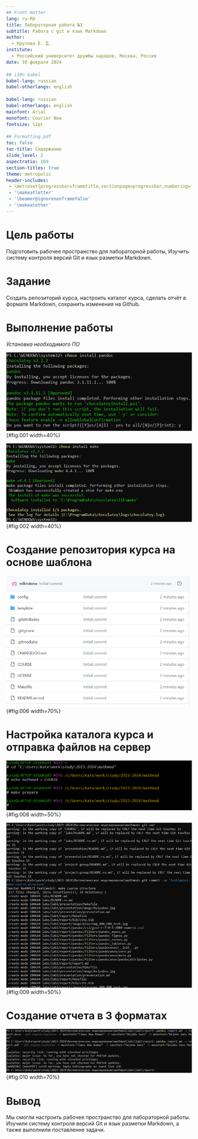 ```yaml
---
## Front matter
lang: ru-RU
title: Лабораторная работа №1
subtitle: Работа с git и язык Markdown
author:
  - Крутова Е. Д.
institute:
  - Российский университет дружбы народов, Москва, Россия
date: 10 февраля 2024

## i18n babel
babel-lang: russian
babel-otherlangs: english

babel-lang: russian 
babel-otherlangs: english 
mainfont: Arial 
monofont: Courier New 
fontsize: 12pt

## Formatting pdf
toc: false
toc-title: Содержание
slide_level: 2
aspectratio: 169
section-titles: true
theme: metropolis
header-includes:
 - \metroset{progressbar=frametitle,sectionpage=progressbar,numbering=fraction}
 - '\makeatletter'
 - '\beamer@ignorenonframefalse'
 - '\makeatother'
---
```


# Цель работы

Подготовить рабочее пространство для лабораторной работы, Изучить систему контроля версий Git и язык разметки Markdown.

# Задание

Создать репозиторий курса, настроить каталог курса, сделать отчёт в формате Markdown, сохранить изменения на Github.

# Выполнение работы

*Установка необходимого ПО*

![Установка pandoc](image\Screenshot_1.png){#fig:001 width=40%}

![Установка make](image\Screenshot_2.png){#fig:002 width=40%}

# Создание репозитория курса на основе шаблона

![Содержимое репозитория](image\Screenshot_6.png){#fig:006 width=70%}

# Настройка каталога курса и отправка файлов на сервер

![Создание необходимых каталогов](image\Screenshot_8.png){#fig:008 width=50%}

![Отправка файлов на сервер](image\Screenshot_9.png){#fig:009 width=50%}

# Создание отчета в 3 форматах

![Конвертация файлов](image\Screenshot_11.png){#fig:010 width=70%}

# Вывод

Мы смогли настроить рабочее пространство для лабораторной работы. Изучили систему контроля версий Git и язык разметки Markdown, а также выполнили поставленне задачи.
